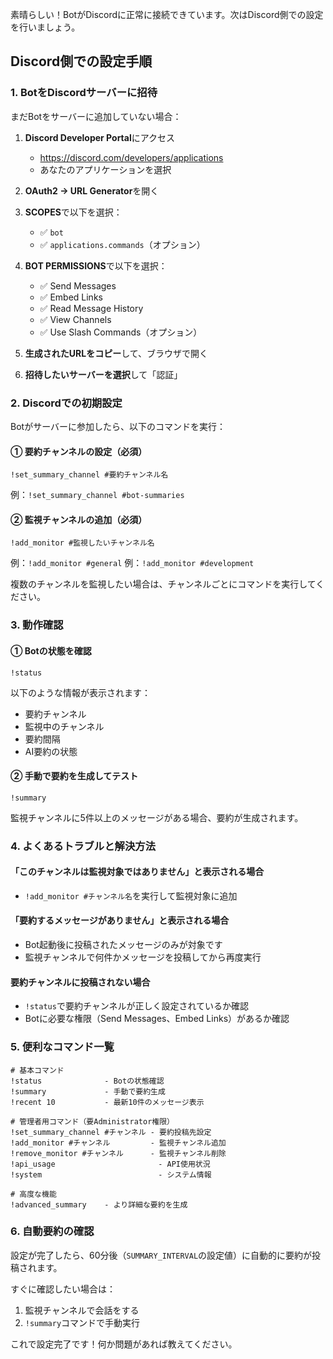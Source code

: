 素晴らしい！BotがDiscordに正常に接続できています。次はDiscord側での設定を行いましょう。

## Discord側での設定手順

### 1. **BotをDiscordサーバーに招待**

まだBotをサーバーに追加していない場合：

1. **Discord Developer Portal**にアクセス
   - https://discord.com/developers/applications
   - あなたのアプリケーションを選択

2. **OAuth2 → URL Generator**を開く

3. **SCOPES**で以下を選択：
   - ✅ `bot`
   - ✅ `applications.commands`（オプション）

4. **BOT PERMISSIONS**で以下を選択：
   - ✅ Send Messages
   - ✅ Embed Links
   - ✅ Read Message History
   - ✅ View Channels
   - ✅ Use Slash Commands（オプション）

5. **生成されたURLをコピー**して、ブラウザで開く

6. **招待したいサーバーを選択**して「認証」

### 2. **Discordでの初期設定**

Botがサーバーに参加したら、以下のコマンドを実行：

#### ① 要約チャンネルの設定（必須）
```
!set_summary_channel #要約チャンネル名
```
例：`!set_summary_channel #bot-summaries`

#### ② 監視チャンネルの追加（必須）
```
!add_monitor #監視したいチャンネル名
```
例：`!add_monitor #general`
例：`!add_monitor #development`

複数のチャンネルを監視したい場合は、チャンネルごとにコマンドを実行してください。

### 3. **動作確認**

#### ① Botの状態を確認
```
!status
```
以下のような情報が表示されます：
- 要約チャンネル
- 監視中のチャンネル
- 要約間隔
- AI要約の状態

#### ② 手動で要約を生成してテスト
```
!summary
```
監視チャンネルに5件以上のメッセージがある場合、要約が生成されます。

### 4. **よくあるトラブルと解決方法**

#### 「このチャンネルは監視対象ではありません」と表示される場合
- `!add_monitor #チャンネル名`を実行して監視対象に追加

#### 「要約するメッセージがありません」と表示される場合
- Bot起動後に投稿されたメッセージのみが対象です
- 監視チャンネルで何件かメッセージを投稿してから再度実行

#### 要約チャンネルに投稿されない場合
- `!status`で要約チャンネルが正しく設定されているか確認
- Botに必要な権限（Send Messages、Embed Links）があるか確認

### 5. **便利なコマンド一覧**

```
# 基本コマンド
!status              - Botの状態確認
!summary             - 手動で要約生成
!recent 10           - 最新10件のメッセージ表示

# 管理者用コマンド（要Administrator権限）
!set_summary_channel #チャンネル - 要約投稿先設定
!add_monitor #チャンネル         - 監視チャンネル追加
!remove_monitor #チャンネル      - 監視チャンネル削除
!api_usage                       - API使用状況
!system                          - システム情報

# 高度な機能
!advanced_summary    - より詳細な要約を生成
```

### 6. **自動要約の確認**

設定が完了したら、60分後（`SUMMARY_INTERVAL`の設定値）に自動的に要約が投稿されます。

すぐに確認したい場合は：
1. 監視チャンネルで会話をする
2. `!summary`コマンドで手動実行

これで設定完了です！何か問題があれば教えてください。

